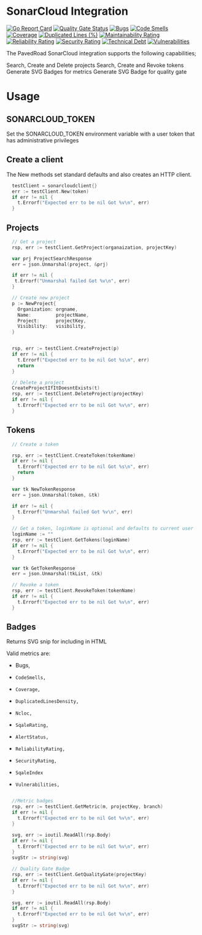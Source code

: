 # SonarCloud Integration
[![Go Report Card](https://goreportcard.com/badge/github.com/pavedroad-io/integrations)](https://goreportcard.com/report/github.com/pavedroad-io/integrations)
[![Quality Gate Status](https://sonarcloud.io/api/project_badges/measure?project=pavedroad-io_integrations&metric=alert_status)](https://sonarcloud.io/dashboard?id=pavedroad-io_integrations)
[![Bugs](https://sonarcloud.io/api/project_badges/measure?project=pavedroad-io_integrations&metric=bugs)](https://sonarcloud.io/dashboard?id=pavedroad-io_integrations)
[![Code Smells](https://sonarcloud.io/api/project_badges/measure?project=pavedroad-io_integrations&metric=code_smells)](https://sonarcloud.io/dashboard?id=pavedroad-io_integrations)
[![Coverage](https://sonarcloud.io/api/project_badges/measure?project=pavedroad-io_integrations&metric=coverage)](https://sonarcloud.io/dashboard?id=pavedroad-io_integrations)
[![Duplicated Lines (%)](https://sonarcloud.io/api/project_badges/measure?project=pavedroad-io_integrations&metric=duplicated_lines_density)](https://sonarcloud.io/dashboard?id=pavedroad-io_integrations)
[![Maintainability Rating](https://sonarcloud.io/api/project_badges/measure?project=pavedroad-io_integrations&metric=sqale_rating)](https://sonarcloud.io/dashboard?id=pavedroad-io_integrations)
[![Reliability Rating](https://sonarcloud.io/api/project_badges/measure?project=pavedroad-io_integrations&metric=reliability_rating)](https://sonarcloud.io/dashboard?id=pavedroad-io_integrations)
[![Security Rating](https://sonarcloud.io/api/project_badges/measure?project=pavedroad-io_integrations&metric=security_rating)](https://sonarcloud.io/dashboard?id=pavedroad-io_integrations)
[![Technical Debt](https://sonarcloud.io/api/project_badges/measure?project=pavedroad-io_integrations&metric=sqale_index)](https://sonarcloud.io/dashboard?id=pavedroad-io_integrations)
[![Vulnerabilities](https://sonarcloud.io/api/project_badges/measure?project=pavedroad-io_integrations&metric=vulnerabilities)](https://sonarcloud.io/dashboard?id=pavedroad-io_integrations)

The PavedRoad SonarCloud integration supports the following capabilities;

Search, Create and Delete projects
Search, Create and Revoke tokens
Generate SVG Badges for metrics
Generate SVG Badge for quality gate

# Usage

## SONARCLOUD_TOKEN
Set the SONARCLOUD_TOKEN environment variable with a user token that has administrative privileges

## Create a client
The New methods set standard defaults and also creates an HTTP client.

```go
  testClient = sonarcloudclient{}
  err := testClient.New(token)
  if err != nil {
    t.Errorf("Expected err to be nil Got %v\n", err)
  }
```
## Projects

```go
  // Get a project
  rsp, err := testClient.GetProject(organaization, projectKey)

  var prj ProjectSearchResponse
  err = json.Unmarshal(project, &prj)

  if err != nil {
   t.Errorf("Unmarshal failed Got %v\n", err)
  }

  // Create new project
  p := NewProject{
    Organization: orgname,
    Name:         projectName,
    Project:      projectKey,
    Visibility:   visibility,
  }


  rsp, err := testClient.CreateProject(p)
  if err != nil {
    t.Errorf("Expected err to be nil Got %s\n", err)
    return
  }

  // Delete a project
  CreateProjectIfItDoesntExists(t)
  rsp, err := testClient.DeleteProject(projectKey)
  if err != nil {
    t.Errorf("Expected err to be nil Got %v\n", err)
  }
```
## Tokens


```go
  // Create a token

  rsp, err := testClient.CreateToken(tokenName)
  if err != nil {
    t.Errorf("Expected err to be nil Got %s\n", err)
    return
  }

  var tk NewTokenResponse
  err = json.Unmarshal(token, &tk)

  if err != nil {
    t.Errorf("Unmarshal failed Got %v\n", err)
  }

  // Get a token, loginName is optional and defaults to current user
  loginName := ""
  rsp, err := testClient.GetTokens(loginName)
  if err != nil {
    t.Errorf("Expected err to be nil Got %v\n", err)
  }

  var tk GetTokenResponse
  err = json.Unmarshal(tkList, &tk)

  // Revoke a token
  rsp, err := testClient.RevokeToken(tokenName)
  if err != nil {
    t.Errorf("Expected err to be nil Got %v\n", err)
  }
```

## Badges
Returns SVG snip for including in HTML

Valid metrics are:
- Bugs,
-     CodeSmells,
-     Coverage,
-     DuplicatedLinesDensity,
-     Ncloc,
-     SqaleRating,
-     AlertStatus,
-     ReliabilityRating,
-     SecurityRating,
-     SqaleIndex
-     Vulnerabilities,

```go

  //Metric badges
  rsp, err := testClient.GetMetric(m, projectKey, branch)
  if err != nil {
    t.Errorf("Expected err to be nil Got %v\n", err)
  }

  svg, err := ioutil.ReadAll(rsp.Body)
  if err != nil {
    t.Errorf("Expected err to be nil Got %v\n", err)
  }
  svgStr := string(svg)

  // Quality Gate Badge
  rsp, err := testClient.GetQualityGate(projectKey)
  if err != nil {
    t.Errorf("Expected err to be nil Got %v\n", err)
  }

  svg, err := ioutil.ReadAll(rsp.Body)
  if err != nil {
    t.Errorf("Expected err to be nil Got %v\n", err)
  }
  svgStr := string(svg)
```


